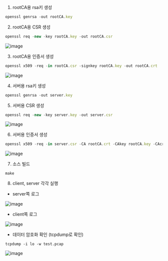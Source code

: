 1. rootCA용 rsa키 생성

```jsx
openssl genrsa -out rootCA.key
```

2. rootCA용 CSR 생성

```jsx
openssl req -new -key rootCA.key -out rootCA.csr
```

![image](https://github.com/GwangIl-Park/openssl_playground/assets/40749130/1582f814-f9ac-4a14-93b5-73fc77d62201)

3. rootCA용 인증서 생성

```jsx
openssl x509 -req -in rootCA.csr -signkey rootCA.key -out rootCA.crt
```

![image](https://github.com/GwangIl-Park/openssl_playground/assets/40749130/1c0d5918-ad70-4d53-bbf2-6fab267d47f9)

4. 서버용 rsa키 생성

```jsx
openssl genrsa -out server.key
```

5. 서버용 CSR 생성

```jsx
openssl req -new -key server.key -out server.csr
```

![image](https://github.com/GwangIl-Park/openssl_playground/assets/40749130/edbc03e3-02cf-4a9d-86b6-c83ca7bb27b9)

6. 서버용 인증서 생성

```jsx
openssl x509 -req -in server.csr -CA rootCA.crt -CAkey rootCA.key -CAcreateserial -out server.crt
```

![image](https://github.com/GwangIl-Park/openssl_playground/assets/40749130/44c9aa22-9983-4d5d-a886-7334bfbfb20f)

7. 소스 빌드

```
make
```

8. client, server 각각 실행

- server쪽 로그

![image](https://github.com/GwangIl-Park/openssl_playground/assets/40749130/df099394-1187-4d72-8dcd-472763b19b44)

- client쪽 로그

![image](https://github.com/GwangIl-Park/openssl_playground/assets/40749130/57b0289c-7aa9-455d-8792-45a4dc383045)

- 데이터 암호화 확인 (tcpdump로 확인)

```
tcpdump -i lo -w test.pcap
```

![image](https://github.com/GwangIl-Park/openssl_playground/assets/40749130/72103d9f-e059-4cdd-9d65-50b0b3c0a573)

